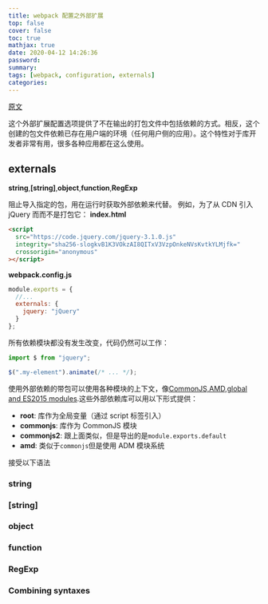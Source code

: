 ```yaml
---
title: webpack 配置之外部扩展
top: false
cover: false
toc: true
mathjax: true
date: 2020-04-12 14:26:36
password:
summary:
tags: [webpack, configuration, externals]
categories:
---
```


[原文](https://webpack.js.org/configuration/externals/#externals)

这个外部扩展配置选项提供了不在输出的打包文件中包括依赖的方式。相反，这个创建的包文件依赖已存在用户端的环境（任何用户侧的应用）。这个特性对于库开发者非常有用，很多各种应用都在这么使用。

## externals

**string**,**[string]**,**object**,**function**,**RegExp**

阻止导入指定的包，用在运行时获取外部依赖来代替。
例如，为了从 CDN 引入 jQuery 而而不是打包它：
**index.html**

```html
<script
  src="https://code.jquery.com/jquery-3.1.0.js"
  integrity="sha256-slogkvB1K3VOkzAI8QITxV3VzpOnkeNVsKvtkYLMjfk="
  crossorigin="anonymous"
></script>
```

**webpack.config.js**

```js
module.exports = {
  //...
  externals: {
    jquery: "jQuery"
  }
};
```

所有依赖模块都没有发生改变，代码仍然可以工作：

```js
import $ from "jquery";

$(".my-element").animate(/* ... */);
```

使用外部依赖的带包可以使用各种模块的上下文，像[CommonJS,AMD,global and ES2015 modules](https://webpack.js.org/concepts/modules).这些外部依赖库可以用以下形式提供：

- **root**: 库作为全局变量（通过 script 标签引入）
- **commonjs**: 库作为 CommonJS 模块
- **commonjs2**: 跟上面类似，但是导出的是`module.exports.default`
- **amd**: 类似于`commonjs`但是使用 ADM 模块系统

接受以下语法

### string

### [string]

### object

### function

### RegExp

### Combining syntaxes
